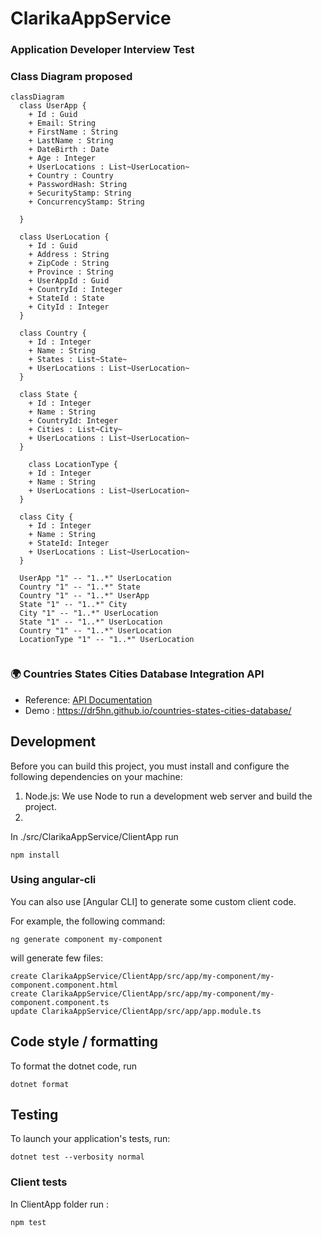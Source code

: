 ﻿# ClarikaAppService
### Application Developer Interview Test
### Class Diagram proposed 

```mermaid
classDiagram
  class UserApp {
    + Id : Guid
    + Email: String
    + FirstName : String
    + LastName : String
    + DateBirth : Date
    + Age : Integer
    + UserLocations : List~UserLocation~
    + Country : Country
    + PasswordHash: String
    + SecurityStamp: String
    + ConcurrencyStamp: String

  }

  class UserLocation {
    + Id : Guid
    + Address : String
    + ZipCode : String
    + Province : String
    + UserAppId : Guid
    + CountryId : Integer
    + StateId : State
    + CityId : Integer
  }

  class Country {
    + Id : Integer
    + Name : String
    + States : List~State~
    + UserLocations : List~UserLocation~
  }

  class State {
    + Id : Integer
    + Name : String
    + CountryId: Integer
    + Cities : List~City~
    + UserLocations : List~UserLocation~
  }

    class LocationType {
    + Id : Integer
    + Name : String
    + UserLocations : List~UserLocation~
  }

  class City {
    + Id : Integer
    + Name : String
    + StateId: Integer
    + UserLocations : List~UserLocation~
  }

  UserApp "1" -- "1..*" UserLocation 
  Country "1" -- "1..*" State
  Country "1" -- "1..*" UserApp
  State "1" -- "1..*" City 
  City "1" -- "1..*" UserLocation 
  State "1" -- "1..*" UserLocation 
  Country "1" -- "1..*" UserLocation
  LocationType "1" -- "1..*" UserLocation
  
```

### 🌍 Countries States Cities Database Integration **API**
- Reference: [API Documentation](https://countrystatecity.in/)
- Demo : https://dr5hn.github.io/countries-states-cities-database/

## Development

Before you can build this project, you must install and configure the following dependencies on your machine:

1. Node.js: We use Node to run a development web server and build the project.
1. 
   
In ./src/ClarikaAppService/ClientApp run

    npm install

### Using angular-cli

You can also use [Angular CLI] to generate some custom client code.

For example, the following command:

    ng generate component my-component

will generate few files:

    create ClarikaAppService/ClientApp/src/app/my-component/my-component.component.html
    create ClarikaAppService/ClientApp/src/app/my-component/my-component.component.ts
    update ClarikaAppService/ClientApp/src/app/app.module.ts

## Code style / formatting

To format the dotnet code, run

    dotnet format

## Testing

To launch your application's tests, run:

    dotnet test --verbosity normal

### Client tests

In ClientApp folder run :

    npm test
